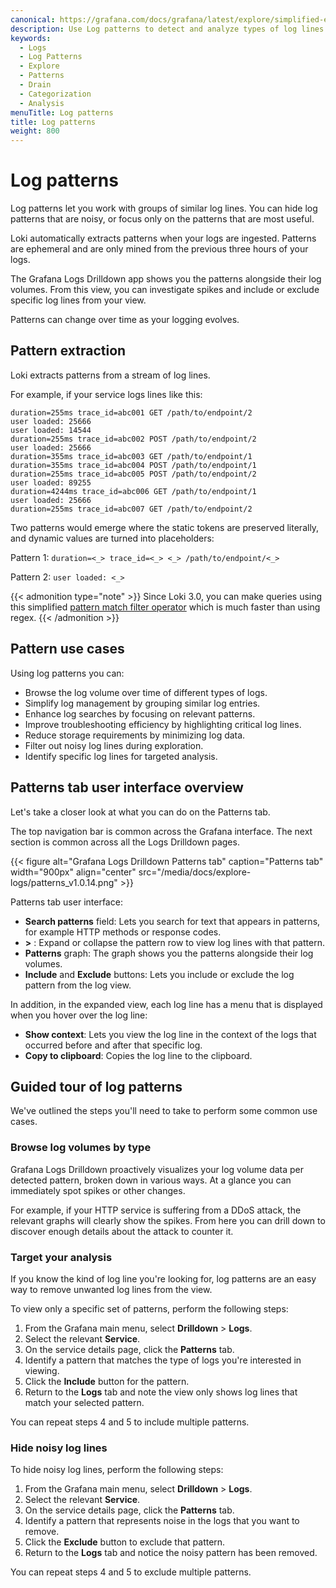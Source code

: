 ```yaml
---
canonical: https://grafana.com/docs/grafana/latest/explore/simplified-exploration/logs/patterns/
description: Use Log patterns to detect and analyze types of log lines.
keywords:
  - Logs
  - Log Patterns
  - Explore
  - Patterns
  - Drain
  - Categorization
  - Analysis
menuTitle: Log patterns
title: Log patterns
weight: 800
---
```


# Log patterns

Log patterns let you work with groups of similar log lines. You can hide log patterns that are noisy, or focus only on the patterns that are most useful.

Loki automatically extracts patterns when your logs are ingested. Patterns are ephemeral and are only mined from the previous three hours of your logs.

The Grafana Logs Drilldown app shows you the patterns alongside their log volumes. From this view, you can investigate spikes and include or exclude specific log lines from your view.

Patterns can change over time as your logging evolves.

## Pattern extraction

Loki extracts patterns from a stream of log lines.

For example, if your service logs lines like this:

```console
duration=255ms trace_id=abc001 GET /path/to/endpoint/2
user loaded: 25666
user loaded: 14544
duration=255ms trace_id=abc002 POST /path/to/endpoint/2
user loaded: 25666
duration=355ms trace_id=abc003 GET /path/to/endpoint/1
duration=355ms trace_id=abc004 POST /path/to/endpoint/1
duration=255ms trace_id=abc005 POST /path/to/endpoint/2
user loaded: 89255
duration=4244ms trace_id=abc006 GET /path/to/endpoint/1
user loaded: 25666
duration=255ms trace_id=abc007 GET /path/to/endpoint/2
```

Two patterns would emerge where the static tokens are preserved literally, and dynamic values are turned into placeholders:

Pattern 1: `duration=<_> trace_id=<_> <_> /path/to/endpoint/<_>`

Pattern 2: `user loaded: <_>`

{{< admonition type="note" >}}
Since Loki 3.0, you can make queries using this simplified [pattern match filter operator](https://grafana.com/docs/loki/latest/query/#pattern-match-filter-operators) which is much faster than using regex.
{{< /admonition >}}

## Pattern use cases

Using log patterns you can:

- Browse the log volume over time of different types of logs.
- Simplify log management by grouping similar log entries.
- Enhance log searches by focusing on relevant patterns.
- Improve troubleshooting efficiency by highlighting critical log lines.
- Reduce storage requirements by minimizing log data.
- Filter out noisy log lines during exploration.
- Identify specific log lines for targeted analysis.

## Patterns tab user interface overview

Let's take a closer look at what you can do on the Patterns tab.

The top navigation bar is common across the Grafana interface.
The next section is common across all the Logs Drilldown pages.

<!-- Make updating the screenshots easier by putting the Logs Drilldown version in the file name. This lets everyone know the last time the screenshots were updated.-->

{{< figure alt="Grafana Logs Drilldown Patterns tab" caption="Patterns tab" width="900px" align="center" src="/media/docs/explore-logs/patterns_v1.0.14.png" >}}

Patterns tab user interface:

- **Search patterns** field: Lets you search for text that appears in patterns, for example HTTP methods or response codes.
- **>** : Expand or collapse the pattern row to view log lines with that pattern.
- **Patterns** graph: The graph shows you the patterns alongside their log volumes.
- **Include** and **Exclude** buttons: Lets you include or exclude the log pattern from the log view.

In addition, in the expanded view, each log line has a menu that is displayed when you hover over the log line:

- **Show context**: Lets you view the log line in the context of the logs that occurred before and after that specific log.
- **Copy to clipboard**: Copies the log line to the clipboard.

## Guided tour of log patterns

We've outlined the steps you'll need to take to perform some common use cases.

### Browse log volumes by type

Grafana Logs Drilldown proactively visualizes your log volume data per detected pattern, broken down in various ways. At a glance you can immediately spot spikes or other changes.

For example, if your HTTP service is suffering from a DDoS attack, the relevant graphs will clearly show the spikes. From here you can drill down to discover enough details about the attack to counter it.

### Target your analysis

If you know the kind of log line you're looking for, log patterns are an easy way to remove unwanted log lines from the view.

To view only a specific set of patterns, perform the following steps:

1. From the Grafana main menu, select **Drilldown** > **Logs**.
1. Select the relevant **Service**.
1. On the service details page, click the **Patterns** tab.
1. Identify a pattern that matches the type of logs you're interested in viewing.
1. Click the **Include** button for the pattern.
1. Return to the **Logs** tab and note the view only shows log lines that match your selected pattern.

You can repeat steps 4 and 5 to include multiple patterns.

### Hide noisy log lines

To hide noisy log lines, perform the following steps:

1. From the Grafana main menu, select **Drilldown** > **Logs**.
1. Select the relevant **Service**.
1. On the service details page, click the **Patterns** tab.
1. Identify a pattern that represents noise in the logs that you want to remove.
1. Click the **Exclude** button to exclude that pattern.
1. Return to the **Logs** tab and notice the noisy pattern has been removed.

You can repeat steps 4 and 5 to exclude multiple patterns.
